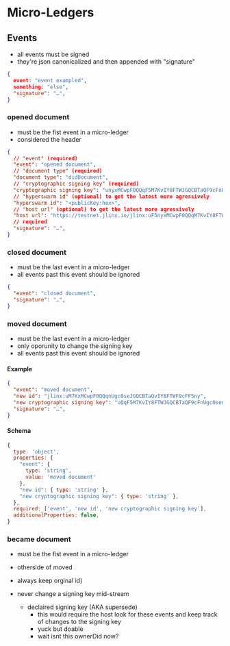 # Micro-Ledgers

## Events 

- all events must be signed
- they're json canonicalized and then appended with "signature"

```json
{
  event: "event exampled",
  something: "else",
  "signature": "…",
}
```

### opened document

- must be the fist event in a micro-ledger
- considered the header

```json
{
  // "event" (required)
  "event": "opened document",
  // "document type" (required)
  "document type": "didDocument",
  // "cryptographic signing key" (required)
  "cryptographic signing key": "unyxMCwpF0QQqF5M7KvIY8FTWJGQCBTaQF9cFnUgc0se",
  // "hyperswarm id" (optional) to get the latest more agressively 
  "hyperswarm id": "<publicKey:hex>", 
  // "host url" (optional) to get the latest more agressively 
  "host url": "https://testnet.jlinx.io/jlinx:uF5nyxMCwpF0QQqM7KvIY8FTWF9cFnUgc0seJGQCBTaQ",
  // required
  "signature": "…",
}
```

### closed document

- must be the last event in a micro-ledger
- all events past this event should be ignored

```json
{
  "event": "closed document",
  "signature": "…",
}
```

### moved document

- must be the last event in a micro-ledger
- only oporunity to change the signing key
- all events past this event should be ignored


#### Example

```json
{
  "event": "moved document",
  "new id": "jlinx:uM7KxMCwpF0QQqnUgc0seJGQCBTaQvIY8FTWF9cFF5ny",
  "new cryptographic signing key": "uQqF5M7KvIY8FTWJGQCBTaQF9cFnUgc0senyxMCwpF0Q",
  "signature": "…",
}
```

#### Schema

```js
{
  type: 'object',
  properties: {
    "event": { 
      type: 'string',
      value: 'moved document'
    },
    "new id": { type: 'string' },
    "new cryptographic signing key": { type: 'string' },
  },
  required: ['event', 'new id', 'new cryptographic signing key'],
  additionalProperties: false,
}
```

### became document 

- must be the fist event in a micro-ledger
- otherside of moved
- always keep orginal id)



- never change a signing key mid-stream
  - declaired signing key (AKA supersede)
    - this would require the host look for these events and keep track of changes to the signing key 
    - yuck but doable
    - wait isnt this ownerDid now? 

